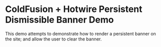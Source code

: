 
# ColdFusion + Hotwire Persistent Dismissible Banner Demo

This demo attempts to demonstrate how to render a persistent banner on the site; and allow the user to clear the banner.